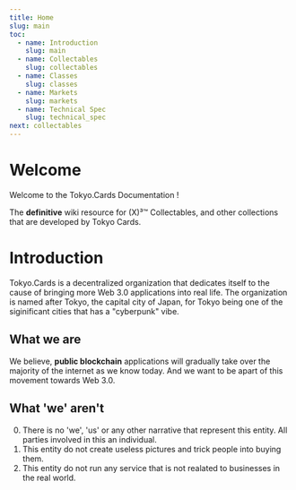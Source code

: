 ```yaml
---
title: Home
slug: main
toc:
  - name: Introduction
    slug: main 
  - name: Collectables 
    slug: collectables 
  - name: Classes 
    slug: classes 
  - name: Markets 
    slug: markets 
  - name: Technical Spec 
    slug: technical_spec 
next: collectables
---
```


# Welcome
Welcome to the Tokyo.Cards Documentation !

The __definitive__ wiki resource for (X)³™ Collectables, and other collections that are developed by Tokyo Cards.

# Introduction
Tokyo.Cards is a decentralized organization that dedicates itself to the cause of bringing more Web 3.0 applications into real life. The organization is named after Tokyo, the capital city of Japan, for Tokyo being one of the siginificant cities that has a "cyberpunk" vibe.

## What we are 
We believe, __public blockchain__ applications will gradually take over the majority of the internet as we know today. And we want to be apart of this movement towards Web 3.0.

## What 'we' aren't
0. There is no 'we', 'us' or any other narrative that represent this entity. All parties involved in this an individual.
1. This entity do not create useless pictures and trick people into buying them.
2. This entity do not run any service that is not realated to businesses in the real world.
